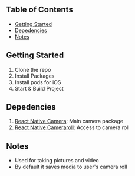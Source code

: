## Table of Contents

- [Getting Started](#getting-started)
- [Depedencies](#depedencies)
- [Notes](#notes)

## Getting Started

1. Clone the repo
2. Install Packages
3. Install pods for iOS
4. Start & Build Project

## Depedencies

1. [React Native Camera](https://github.com/react-native-camera/react-native-camera): Main camera package
2. [React Native Cameraroll](https://github.com/react-native-cameraroll/react-native-cameraroll): Access to camera roll

## Notes

- Used for taking pictures and video
- By default it saves media to user's camera roll
